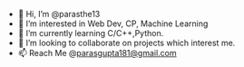 - 👋 Hi, I’m @parasthe13
- 👀 I’m interested in Web Dev, CP, Machine Learning
- 🌱 I’m currently learning C/C++,Python.
- 💞️ I’m looking to collaborate on projects which interest me.
- 📫 Reach Me @parasgupta181@gmail.com

<!---
parasthe13/parasthe13 is a ✨ special ✨ repository because its `README.md` (this file) appears on your GitHub profile.
You can click the Preview link to take a look at your changes.
--->
